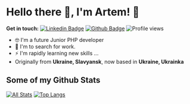 # Hello there 👋, I'm Artem! 🦦

**Get in touch:**
[![Linkedin Badge](https://img.shields.io/badge/-artem.sereda-0072b1?style=flat&logo=Linkedin&logoColor=white&link=https://www.linkedin.com/in/artem-sereda-4651051b6/)](https://www.linkedin.com/in/artem-sereda-4651051b6/) [![Github Badge](https://img.shields.io/badge/-illuminanceUA-grey?style=flat&logo=github&logoColor=white&link=https://github.com/illuminanceUA/)](https://www.github.com/illuminanceUA/) ![Profile views](https://gpvc.arturio.dev/illuminanceUA)

<!-- ![universe-frame](https://i.giphy.com/media/J39gurpvL7SHpnTTJB/giphy.webp "Universe Big Bang") -->

<!--
**illuminanceUA/iluminanceUA** is a ✨ _special_ ✨ repository because its `README.md` (this file) appears on your GitHub profile.

Here are some ideas to get you started:

- 🔭 I’m  ...
- 🌱 I’m a future Junior PHP developer ...
- 👯 I’m looking to collaborate on ...
- 🤔 I’m looking for help with ...
- 💬 Ask me about ...
- 📫 How to reach me: ...
- 😄 Pronouns: ...
- ⚡ Fun fact: ...
-->

<!-- - 📫 Let's get social: <a href="https://www.linkedin.com/in/andrespedes12/"> <img src="https://img.shields.io/badge/-LinkedIn-%233781da" alt="LinkedIn"/></a>   -->

- 🤓 I'm a future Junior PHP developer
- 💬 I'm to search for work.
- ⚡ I'm rapidly learning new skills ...
- Originally from **Ukraine, Slavyansk**, now based in **Ukraine, Ukrainka**

## Some of my Github Stats
[![All Stats](https://github-readme-stats-axpwmfcg3.vercel.app/api?username=illuminanceUA&show_icons=true&include_all_commits=true&count_private=true&hide=contribs)](https://github.com/illuminanceUA/github-readme-stats)
[![Top Langs](https://github-readme-stats-axpwmfcg3.vercel.app/api/top-langs/?username=illuminanceUA&layout=compact)](https://github.com/illuminanceUA/github-readme-stats)


<!--![illuminanceUA github stats](https://github-readme-stats.vercel.app/api?username=illuminanceUA) -->
